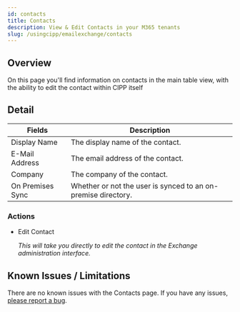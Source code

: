 ```yaml
---
id: contacts
title: Contacts
description: View & Edit Contacts in your M365 tenants
slug: /usingcipp/emailexchange/contacts
---
```


## Overview

On this page you'll find information on contacts in the main table view, with the ability to edit the contact within CIPP itself

## Detail

|  Fields                     | Description                                                   |
| --------------------------- | ------------------------------------------------------------- |
| Display Name                | The display name of the contact.                              |
| E-Mail Address              | The email address of the contact.                             | 
| Company                     | The company of the contact.                                   |
| On Premises Sync            | Whether or not the user is synced to an on-premise directory. |

### Actions

* Edit Contact

  *This will take you directly to edit the contact in the Exchange administration interface.*

## Known Issues / Limitations

There are no known issues with the Contacts page. If you have any issues, [please report a bug](https://github.com/KelvinTegelaar/CIPP/issues/new?assignees=&labels=&template=bug_report.md&title=BUG%3A+).


